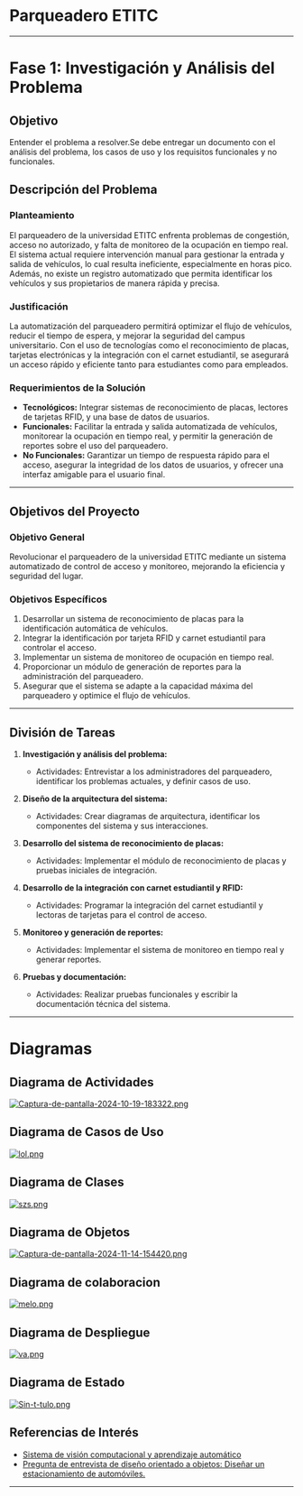 # Parqueadero ETITC
---
# Fase 1: Investigación y Análisis del Problema

## Objetivo
Entender el problema a resolver.Se debe entregar un documento con el análisis del problema, los casos de uso y los requisitos funcionales y no funcionales.


## Descripción del Problema

### Planteamiento
El parqueadero de la universidad ETITC enfrenta problemas de congestión, acceso no autorizado, y falta de monitoreo de la ocupación en tiempo real. El sistema actual requiere intervención manual para gestionar la entrada y salida de vehículos, lo cual resulta ineficiente, especialmente en horas pico. Además, no existe un registro automatizado que permita identificar los vehículos y sus propietarios de manera rápida y precisa.

### Justificación
La automatización del parqueadero permitirá optimizar el flujo de vehículos, reducir el tiempo de espera, y mejorar la seguridad del campus universitario. Con el uso de tecnologías como el reconocimiento de placas, tarjetas electrónicas y la integración con el carnet estudiantil, se asegurará un acceso rápido y eficiente tanto para estudiantes como para empleados.

### Requerimientos de la Solución
- **Tecnológicos:** Integrar sistemas de reconocimiento de placas, lectores de tarjetas RFID, y una base de datos de usuarios.
- **Funcionales:** Facilitar la entrada y salida automatizada de vehículos, monitorear la ocupación en tiempo real, y permitir la generación de reportes sobre el uso del parqueadero.
- **No Funcionales:** Garantizar un tiempo de respuesta rápido para el acceso, asegurar la integridad de los datos de usuarios, y ofrecer una interfaz amigable para el usuario final.

---

## Objetivos del Proyecto

### Objetivo General
Revolucionar el parqueadero de la universidad ETITC mediante un sistema automatizado de control de acceso y monitoreo, mejorando la eficiencia y seguridad del lugar.

### Objetivos Específicos
1. Desarrollar un sistema de reconocimiento de placas para la identificación automática de vehículos.
2. Integrar la identificación por tarjeta RFID y carnet estudiantil para controlar el acceso.
3. Implementar un sistema de monitoreo de ocupación en tiempo real.
4. Proporcionar un módulo de generación de reportes para la administración del parqueadero.
5. Asegurar que el sistema se adapte a la capacidad máxima del parqueadero y optimice el flujo de vehículos.

---

## División de Tareas

1. **Investigación y análisis del problema:**
   - Actividades: Entrevistar a los administradores del parqueadero, identificar los problemas actuales, y definir casos de uso.

2. **Diseño de la arquitectura del sistema:**
   - Actividades: Crear diagramas de arquitectura, identificar los componentes del sistema y sus interacciones.

3. **Desarrollo del sistema de reconocimiento de placas:**
   - Actividades: Implementar el módulo de reconocimiento de placas y pruebas iniciales de integración.

4. **Desarrollo de la integración con carnet estudiantil y RFID:**
   - Actividades: Programar la integración del carnet estudiantil y lectoras de tarjetas para el control de acceso.

5. **Monitoreo y generación de reportes:**
   - Actividades: Implementar el sistema de monitoreo en tiempo real y generar reportes.

6. **Pruebas y documentación:**
   - Actividades: Realizar pruebas funcionales y escribir la documentación técnica del sistema.

---

# Diagramas 
## Diagrama de Actividades
[![Captura-de-pantalla-2024-10-19-183322.png](https://i.postimg.cc/25qD1rrT/Captura-de-pantalla-2024-10-19-183322.png)](https://postimg.cc/B8GyyW81)
## Diagrama de Casos de Uso
[![lol.png](https://i.postimg.cc/6qFBXJPc/lol.png)](https://postimg.cc/V09xqTm0)
## Diagrama de Clases
[![szs.png](https://i.postimg.cc/0j0htgsr/szs.png)](https://postimg.cc/jnC85FCr)
## Diagrama de Objetos
[![Captura-de-pantalla-2024-11-14-154420.png](https://i.postimg.cc/W1rdn06V/Captura-de-pantalla-2024-11-14-154420.png)](https://postimg.cc/mPLZZz5p)
## Diagrama de colaboracion
[![melo.png](https://i.postimg.cc/vZb5RJdb/melo.png)](https://postimg.cc/WhYdgf3H)
## Diagrama de Despliegue
[![va.png](https://i.postimg.cc/BQqvJ4tY/va.png)](https://postimg.cc/PNRH4GWY)
## Diagrama de Estado
[![Sin-t-tulo.png](https://i.postimg.cc/RVXwBPCt/Sin-t-tulo.png)](https://postimg.cc/D84SQPXf)

## Referencias de Interés

- [Sistema de visión computacional y aprendizaje automático](https://github.com/offsouza/parking_lot_opencv)
- [ Pregunta de entrevista de diseño orientado a objetos: Diseñar un estacionamiento de automóviles.](https://www.youtube.com/watch?v=2vtT6TBnOAM)
---
